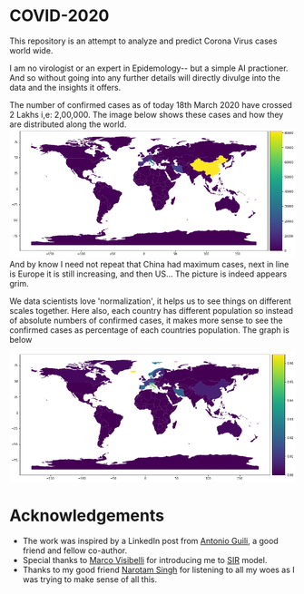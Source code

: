 # COVID-2020
This repository is an attempt to analyze and predict Corona Virus cases world wide.

I am no virologist or an expert in Epidemology-- but a simple AI practioner. And so without going into any further details will directly divulge into the data and the insights it offers.

The number of confirmed cases as of today 18th March 2020 have crossed 2 Lakhs i,e: 2,00,000. The image below shows these cases and how they are distributed along the world.
![total confirmed](images/total_confirmed.png)
And by know I need not repeat that China had maximum cases, next in line is Europe it is still increasing, and then US... The picture is indeed appears grim.


We data scientists love 'normalization', it helps us to see things on different scales together. Here also, each country has different population so instead of absolute numbers of confirmed cases, it makes more sense to see the confirmed cases as percentage of each countries population. The graph is below


![total confirmed](images/total_per_population.png)


# Acknowledgements
* The work was inspired by a LinkedIn post from [Antonio Guili](https://www.linkedin.com/in/searchguy/), a good friend and fellow co-author.
* Special thanks to [Marco Visibelli](https://www.linkedin.com/in/marcovisibelli/) for introducing me to [SIR](https://web.stanford.edu/~jhj1/teachingdocs/Jones-on-R0.pdf) model. 
* Thanks to my good friend [Narotam Singh](https://www.linkedin.com/in/narotamsingh/) for listening to all my woes as I was trying to make sense of all this.
